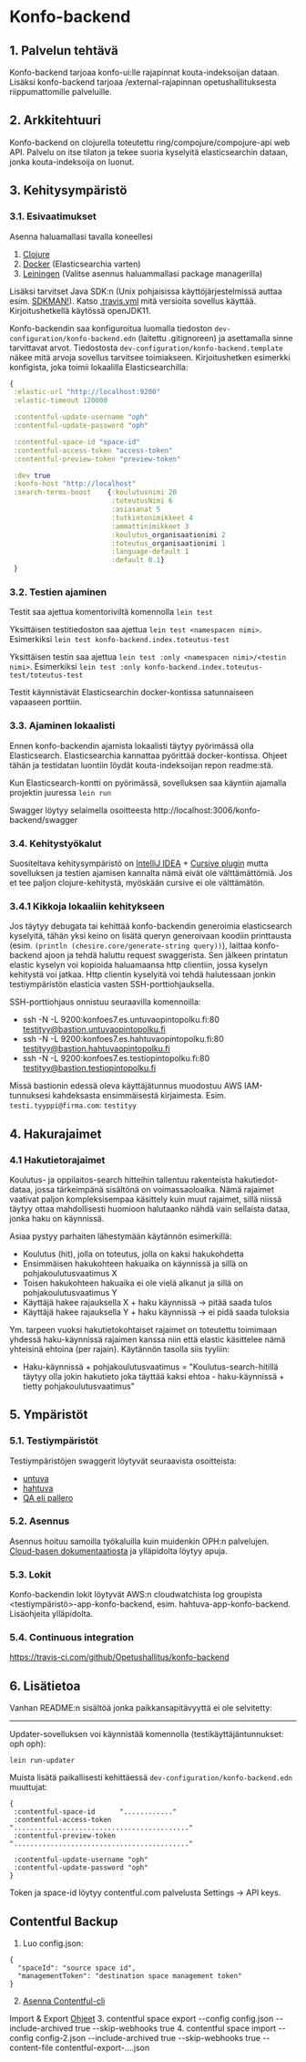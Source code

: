 # Konfo-backend

## 1. Palvelun tehtävä

Konfo-backend tarjoaa konfo-ui:lle rajapinnat kouta-indeksoijan dataan. Lisäksi konfo-backend tarjoaa
/external-rajapinnan opetushallituksesta riippumattomille palveluille.

## 2. Arkkitehtuuri

Konfo-backend on clojurella toteutettu ring/compojure/compojure-api web API. Palvelu on itse tilaton
ja tekee suoria kyselyitä elasticsearchin dataan, jonka kouta-indeksoija on luonut.

## 3. Kehitysympäristö

### 3.1. Esivaatimukset

Asenna haluamallasi tavalla koneellesi
1. [Clojure](https://clojure.org/guides/getting_started)
2. [Docker](https://www.docker.com/get-started) (Elasticsearchia varten)
3. [Leiningen](https://leiningen.org/) (Valitse asennus haluammallasi package managerilla)

Lisäksi tarvitset Java SDK:n (Unix pohjaisissa käyttöjärjestelmissä auttaa esim. [SDKMAN!](https://sdkman.io/)).
Katso [.travis.yml](.travis.yml) mitä versioita sovellus käyttää. Kirjoitushetkellä käytössä openJDK11.

Konfo-backendin saa konfiguroitua luomalla tiedoston `dev-configuration/konfo-backend.edn` (laitettu .gitignoreen) ja asettamalla sinne
tarvittavat arvot. Tiedostosta `dev-configuration/konfo-backend.template` näkee mitä arvoja sovellus tarvitsee toimiakseen.
Kirjoitushetken esimerkki konfigista, joka toimii lokaalilla Elasticsearchilla:

```clojure
{
 :elastic-url "http://localhost:9200"
 :elastic-timeout 120000

 :contentful-update-username "oph"
 :contentful-update-password "oph"

 :contentful-space-id "space-id"
 :contentful-access-token "access-token"
 :contentful-preview-token "preview-token"

 :dev true
 :konfo-host "http://localhost"
 :search-terms-boost    {:koulutusnimi 20
                         :toteutusNimi 6
                         :asiasanat 5
                         :tutkintonimikkeet 4
                         :ammattinimikkeet 3
                         :koulutus_organisaationimi 2
                         :toteutus_organisaationimi 1
                         :language-default 1
                         :default 0.1}
 }
```

### 3.2. Testien ajaminen

Testit saa ajettua komentoriviltä komennolla `lein test`

Yksittäisen testitiedoston saa ajettua `lein test <namespacen nimi>`.
Esimerkiksi `lein test konfo-backend.index.toteutus-test`

Yksittäisen testin saa ajettua `lein test :only <namespacen nimi>/<testin nimi>`.
Esimerkiksi `lein test :only konfo-backend.index.toteutus-test/toteutus-test`

Testit käynnistävät Elasticsearchin docker-kontissa satunnaiseen vapaaseen porttiin.

### 3.3. Ajaminen lokaalisti

Ennen konfo-backendin ajamista lokaalisti täytyy pyörimässä olla Elasticsearch.
Elasticsearchia kannattaa pyörittää docker-kontissa. Ohjeet tähän ja testidatan luontiin
löydät kouta-indeksoijan repon readme:stä.

Kun Elasticsearch-kontti on pyörimässä, sovelluksen saa käyntiin ajamalla projektin juuressa `lein run`

Swagger löytyy selaimella osoitteesta http://localhost:3006/konfo-backend/swagger

### 3.4. Kehitystyökalut

Suositeltava kehitysympäristö on [IntelliJ IDEA](https://www.jetbrains.com/idea/) + [Cursive plugin](https://cursive-ide.com/)
mutta sovelluksen ja testien ajamisen kannalta nämä eivät ole välttämättömiä. Jos et tee paljon clojure-kehitystä, myöskään cursive ei
ole välttämätön.

### 3.4.1 Kikkoja lokaaliin kehitykseen

Jos täytyy debugata tai kehittää konfo-backendin generoimia elasticsearch kyselyitä, tähän yksi keino on 
lisätä queryn generoivaan koodiin printtausta (esim. `(println (chesire.core/generate-string query))`),
laittaa konfo-backend ajoon ja tehdä haluttu request swaggerista. Sen jälkeen printatun elastic kyselyn voi kopioida haluamaansa
http clientiin, jossa kyselyn kehitystä voi jatkaa. Http clientin kyselyitä voi tehdä halutessaan jonkin testiympäristön
elasticia vasten SSH-porttiohjauksella.

SSH-porttiohjaus onnistuu seuraavilla komennoilla:

- ssh -N -L 9200:konfoes7.es.untuvaopintopolku.fi:80 testityy@bastion.untuvaopintopolku.fi
- ssh -N -L 9200:konfoes7.es.hahtuvaopintopolku.fi:80 testityy@bastion.hahtuvaopintopolku.fi
- ssh -N -L 9200:konfoes7.es.testiopintopolku.fi:80 testityy@bastion.testiopintopolku.fi

Missä bastionin edessä oleva käyttäjätunnus muodostuu AWS IAM-tunnuksesi kahdeksasta ensimmäisestä kirjaimesta.
Esim. `testi.tyyppi@firma.com`: `testityy`

## 4. Hakurajaimet

### 4.1 Hakutietorajaimet

Koulutus- ja oppilaitos-search hitteihin tallentuu rakenteista hakutiedot-dataa, jossa tärkeimpänä sisältönä on voimassaoloaika. Nämä rajaimet vaativat paljon kompleksisempaa käsittely kuin muut rajaimet, sillä niissä täytyy ottaa mahdollisesti huomioon halutaanko nähdä vain sellaista dataa, jonka haku on käynnissä.

Asiaa pystyy parhaiten lähestymään käytännön esimerkillä:
* Koulutus (hit), jolla on toteutus, jolla on kaksi hakukohdetta
* Ensimmäisen hakukohteen hakuaika on käynnissä ja sillä on pohjakoulutusvaatimus X
* Toisen hakukohteen hakuaika ei ole vielä alkanut ja sillä on pohjakoulutusvaatimus Y
* Käyttäjä hakee rajauksella X + haku käynnissä -> pitää saada tulos
* Käyttäjä hakee rajauksella Y + haku käynnissä -> ei pidä saada tuloksia

Ym. tarpeen vuoksi hakutietokohtaiset rajaimet on toteutettu toimimaan yhdessä haku-käynnissä rajaimen kanssa niin että elastic käsittelee nämä yhteisinä ehtoina (per rajain). Käytännön tasolla siis tyyliin:

* Haku-käynnissä + pohjakoulutusvaatimus = "Koulutus-search-hitillä täytyy olla jokin hakutieto joka täyttää kaksi ehtoa - haku-käynnissä + tietty pohjakoulutusvaatimus"

## 5. Ympäristöt

### 5.1. Testiympäristöt

Testiympäristöjen swaggerit löytyvät seuraavista osoitteista:

- [untuva](https://untuvaopintopolku.fi/konfo-backend/swagger)
- [hahtuva](https://hahtuvaopintopolku.fi/konfo-backend/swagger)
- [QA eli pallero](https://testiopintopolku.fi/konfo-backend/swagger)

### 5.2. Asennus

Asennus hoituu samoilla työkaluilla kuin muidenkin OPH:n palvelujen. 
[Cloud-basen dokumentaatiosta](https://github.com/Opetushallitus/cloud-base/tree/master/docs)
ja ylläpidolta löytyy apuja.

### 5.3. Lokit

Konfo-backendin lokit löytyvät AWS:n cloudwatchista log groupista <testiympäristö>-app-konfo-backend, 
esim. hahtuva-app-konfo-backend. Lisäohjeita ylläpidolta.

### 5.4. Continuous integration

https://travis-ci.com/github/Opetushallitus/konfo-backend

## 6. Lisätietoa

Vanhan README:n sisältöä jonka paikkansapitävyyttä ei ole selvitetty:

---
Updater-sovelluksen voi käynnistää komennolla (testikäyttäjäntunnukset: oph oph):

`lein run-updater`

Muista lisätä paikallisesti kehittäessä `dev-configuration/konfo-backend.edn` muuttujat:
```
{
 :contentful-space-id      "............"
 :contentful-access-token  "..........................................."
 :contentful-preview-token "..........................................."

 :contentful-update-username "oph"
 :contentful-update-password "oph"
}
```
Token ja space-id löytyy contentful.com palvelusta Settings -> API keys.

## Contentful Backup

1. Luo config.json:
```
{
  "spaceId": "source space id",
  "managementToken": "destination space management token"
}
```

2. [Asenna Contentful-cli](https://www.contentful.com/developers/docs/tutorials/cli/installation/)

Import & Export [Ohjeet](https://www.contentful.com/developers/docs/tutorials/cli/import-and-export)
3. contentful space export --config config.json --include-archived true --skip-webhooks true
4. contentful space import --config config-2.json  --include-archived true --skip-webhooks true --content-file contentful-export-....json

